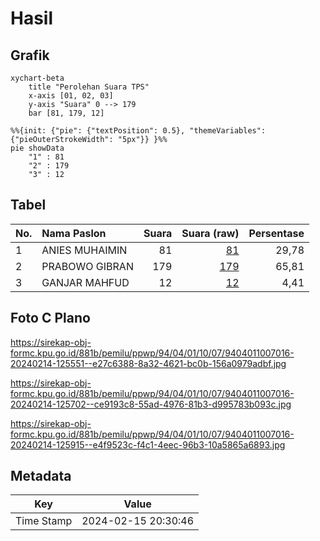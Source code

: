 # Hasil

## Grafik

```mermaid
xychart-beta
    title "Perolehan Suara TPS"
    x-axis [01, 02, 03]
    y-axis "Suara" 0 --> 179
    bar [81, 179, 12]
```

```mermaid
%%{init: {"pie": {"textPosition": 0.5}, "themeVariables": {"pieOuterStrokeWidth": "5px"}} }%%
pie showData
    "1" : 81
    "2" : 179
    "3" : 12
```

## Tabel

| No. | Nama Paslon    | Suara | Suara (raw) | Persentase |
|:--- |:-------------- | -----:| -----------:| ----------:|
| 1   | ANIES MUHAIMIN | 81    | [81][p-1]   | 29,78      |
| 2   | PRABOWO GIBRAN | 179   | [179][p-2]  | 65,81      |
| 3   | GANJAR MAHFUD  | 12    | [12][p-3]   | 4,41       |


[p-1]: https://github.com/gigit-pemilu/pemilu-2024-94-papua-tengah/blob/main/pilpres/hitung-suara/sub/94-papua-tengah/sub/04-mimika/sub/01-mimika-baru/sub/1007-sempan/sub/016-tps/sub/paslon-1.txt
[p-2]: https://github.com/gigit-pemilu/pemilu-2024-94-papua-tengah/blob/main/pilpres/hitung-suara/sub/94-papua-tengah/sub/04-mimika/sub/01-mimika-baru/sub/1007-sempan/sub/016-tps/sub/paslon-2.txt
[p-3]: https://github.com/gigit-pemilu/pemilu-2024-94-papua-tengah/blob/main/pilpres/hitung-suara/sub/94-papua-tengah/sub/04-mimika/sub/01-mimika-baru/sub/1007-sempan/sub/016-tps/sub/paslon-3.txt

## Foto C Plano

https://sirekap-obj-formc.kpu.go.id/881b/pemilu/ppwp/94/04/01/10/07/9404011007016-20240214-125551--e27c6388-8a32-4621-bc0b-156a0979adbf.jpg

https://sirekap-obj-formc.kpu.go.id/881b/pemilu/ppwp/94/04/01/10/07/9404011007016-20240214-125702--ce9193c8-55ad-4976-81b3-d995783b093c.jpg

https://sirekap-obj-formc.kpu.go.id/881b/pemilu/ppwp/94/04/01/10/07/9404011007016-20240214-125915--e4f9523c-f4c1-4eec-96b3-10a5865a6893.jpg


## Metadata

| Key        | Value               |
| ---------- | ------------------- |
| Time Stamp | 2024-02-15 20:30:46 |



